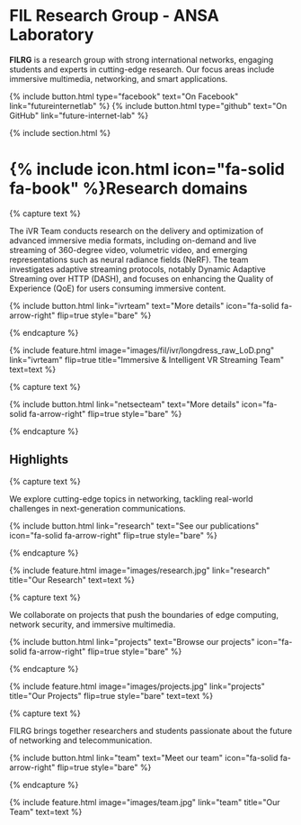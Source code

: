 ---
---

# **FIL Research Group - ANSA Laboratory**

**FILRG** is a research group with strong international networks, engaging students and experts in cutting-edge research. Our focus areas include  immersive multimedia, networking, and smart applications.  

{%
  include button.html
  type="facebook"
  text="On Facebook"
  link="futureinternetlab"
%}
{%
  include button.html
  type="github"
  text="On GitHub"
  link="future-internet-lab"
%}

{% include section.html %}


# {% include icon.html icon="fa-solid fa-book" %}**Research domains**

{% capture text %}

The iVR Team conducts research on the delivery and optimization of advanced immersive media formats, including on-demand and live streaming of 360-degree video, volumetric video, and emerging representations such as neural radiance fields (NeRF). The team investigates adaptive streaming protocols, notably Dynamic Adaptive Streaming over HTTP (DASH), and focuses on enhancing the Quality of Experience (QoE) for users consuming immersive content.

{%
  include button.html
  link="ivrteam"
  text="More details"
  icon="fa-solid fa-arrow-right"
  flip=true
  style="bare"
%}

{% endcapture %}


{%
  include feature.html
  image="images/fil/ivr/longdress_raw_LoD.png"
  link="ivrteam"
  flip=true 
  title="Immersive & Intelligent VR Streaming Team"
  text=text
%}

{% capture text %}

{%
  include button.html
  link="netsecteam"
  text="More details"
  icon="fa-solid fa-arrow-right"
  flip=true
  style="bare"
%}

{% endcapture %}

## Highlights

{% capture text %}

We explore cutting-edge topics in networking, tackling real-world challenges in next-generation communications.

{%
  include button.html
  link="research"
  text="See our publications"
  icon="fa-solid fa-arrow-right"
  flip=true
  style="bare"
%}

{% endcapture %}

{%
  include feature.html
  image="images/research.jpg"
  link="research"
  title="Our Research"
  text=text
%}

{% capture text %}

We collaborate on projects that push the boundaries of edge computing, network security, and immersive multimedia.

{%
  include button.html
  link="projects"
  text="Browse our projects"
  icon="fa-solid fa-arrow-right"
  flip=true
  style="bare"
%}

{% endcapture %}

{%
  include feature.html
  image="images/projects.jpg"
  link="projects"
  title="Our Projects"
  flip=true
  style="bare"
  text=text
%}

{% capture text %}

FILRG brings together researchers and students passionate about the future of networking and telecommunication.

{%
  include button.html
  link="team"
  text="Meet our team"
  icon="fa-solid fa-arrow-right"
  flip=true
  style="bare"
%}

{% endcapture %}

{%
  include feature.html
  image="images/team.jpg"
  link="team"
  title="Our Team"
  text=text
%}



